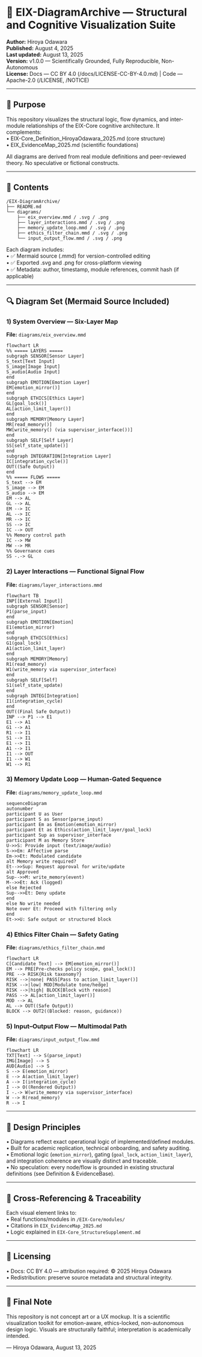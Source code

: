 # 📘 EIX-DiagramArchive — Structural and Cognitive Visualization Suite

**Author:** Hiroya Odawara  
**Published:** August 4, 2025  
**Last updated:** August 13, 2025  
**Version:** v1.0.0 — Scientifically Grounded, Fully Reproducible, Non-Autonomous  
**License:** Docs — CC BY 4.0 (/docs/LICENSE-CC-BY-4.0.md) | Code — Apache-2.0 (/LICENSE, /NOTICE)

---

## 🧠 Purpose
This repository visualizes the structural logic, flow dynamics, and inter-module relationships of the EIX-Core cognitive architecture. It complements:  
• EIX-Core_Definition_HiroyaOdawara_2025.md (core structure)  
• EIX_EvidenceMap_2025.md (scientific foundations)  

All diagrams are derived from real module definitions and peer-reviewed theory. No speculative or fictional constructs.

---

## 🧩 Contents
```
/EIX-DiagramArchive/
├── README.md
└── diagrams/
    ├── eix_overview.mmd / .svg / .png
    ├── layer_interactions.mmd / .svg / .png
    ├── memory_update_loop.mmd / .svg / .png
    ├── ethics_filter_chain.mmd / .svg / .png
    └── input_output_flow.mmd / .svg / .png
```
Each diagram includes:  
• ✅ Mermaid source (.mmd) for version-controlled editing  
• ✅ Exported .svg and .png for cross-platform viewing  
• ✅ Metadata: author, timestamp, module references, commit hash (if applicable)

---

## 🔍 Diagram Set (Mermaid Source Included)

### 1) System Overview — Six-Layer Map
**File:** `diagrams/eix_overview.mmd`
```
flowchart LR
%% ===== LAYERS =====
subgraph SENSOR[Sensor Layer]
S_text[Text Input]
S_image[Image Input]
S_audio[Audio Input]
end
subgraph EMOTION[Emotion Layer]
EM[emotion_mirror()]
end
subgraph ETHICS[Ethics Layer]
GL[goal_lock()]
AL[action_limit_layer()]
end
subgraph MEMORY[Memory Layer]
MR[read_memory()]
MW[write_memory() (via supervisor_interface())]
end
subgraph SELF[Self Layer]
SS[self_state_update()]
end
subgraph INTEGRATION[Integration Layer]
IC[integration_cycle()]
OUT((Safe Output))
end
%% ===== FLOWS =====
S_text --> EM
S_image --> EM
S_audio --> EM
EM --> AL
GL --> AL
EM --> IC
AL --> IC
MR --> IC
SS --> IC
IC --> OUT
%% Memory control path
IC --> MW
MW --> MR
%% Governance cues
SS -.-> GL
```

### 2) Layer Interactions — Functional Signal Flow
**File:** `diagrams/layer_interactions.mmd`
```
flowchart TB
INP[[External Input]]
subgraph SENSOR[Sensor]
P1(parse_input)
end
subgraph EMOTION[Emotion]
E1(emotion_mirror)
end
subgraph ETHICS[Ethics]
G1(goal_lock)
A1(action_limit_layer)
end
subgraph MEMORY[Memory]
R1(read_memory)
W1(write_memory via supervisor_interface)
end
subgraph SELF[Self]
S1(self_state_update)
end
subgraph INTEG[Integration]
I1(integration_cycle)
end
OUT((Final Safe Output))
INP --> P1 --> E1
E1 --> A1
G1 --> A1
R1 --> I1
S1 --> I1
E1 --> I1
A1 --> I1
I1 --> OUT
I1 --> W1
W1 --> R1
```

### 3) Memory Update Loop — Human-Gated Sequence
**File:** `diagrams/memory_update_loop.mmd`
```
sequenceDiagram
autonumber
participant U as User
participant S as Sensor(parse_input)
participant Em as Emotion(emotion_mirror)
participant Et as Ethics(action_limit_layer/goal_lock)
participant Sup as supervisor_interface
participant M as Memory Store
U->>S: Provide input (text/image/audio)
S->>Em: Affective parse
Em->>Et: Modulated candidate
alt Memory write required?
Et-->>Sup: Request approval for write/update
alt Approved
Sup-->>M: write_memory(event)
M-->>Et: Ack (logged)
else Rejected
Sup-->>Et: Deny update
end
else No write needed
Note over Et: Proceed with filtering only
end
Et->>U: Safe output or structured block
```

### 4) Ethics Filter Chain — Safety Gating
**File:** `diagrams/ethics_filter_chain.mmd`
```
flowchart LR
C[Candidate Text] --> EM[emotion_mirror()]
EM --> PRE[Pre-checks policy scope, goal_lock()]
PRE --> RISK{Risk taxonomy?}
RISK -->|none| PASS[Pass to action_limit_layer()]
RISK -->|low| MOD[Modulate tone/hedge]
RISK -->|high| BLOCK[Block with reason]
PASS --> AL[action_limit_layer()]
MOD --> AL
AL --> OUT((Safe Output))
BLOCK --> OUT2((Blocked: reason, guidance))
```

### 5) Input–Output Flow — Multimodal Path
**File:** `diagrams/input_output_flow.mmd`
```
flowchart LR
TXT[Text] --> S(parse_input)
IMG[Image] --> S
AUD[Audio] --> S
S --> E(emotion_mirror)
E --> A(action_limit_layer)
A --> I(integration_cycle)
I --> O((Rendered Output))
I -.-> W(write_memory via supervisor_interface)
W --> R(read_memory)
R --> I
```

---

## 📐 Design Principles
• Diagrams reflect exact operational logic of implemented/defined modules.  
• Built for academic replication, technical onboarding, and safety auditing.  
• Emotional logic (`emotion_mirror`), gating (`goal_lock`, `action_limit_layer`), and integration coherence are visually distinct and traceable.  
• No speculation: every node/flow is grounded in existing structural definitions (see Definition & EvidenceBase).

---

## 🔄 Cross-Referencing & Traceability
Each visual element links to:  
• Real functions/modules in `/EIX-Core/modules/`  
• Citations in `EIX_EvidenceMap_2025.md`  
• Logic explained in `EIX-Core_StructureSupplement.md`

---

## 📎 Licensing
• Docs: CC BY 4.0 — attribution required: © 2025 Hiroya Odawara  
• Redistribution: preserve source metadata and structural integrity.

---

## 🧠 Final Note
This repository is not concept art or a UX mockup. It is a scientific visualization toolkit for emotion-aware, ethics-locked, non-autonomous design logic. Visuals are structurally faithful; interpretation is academically intended.  

— Hiroya Odawara, August 13, 2025
